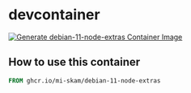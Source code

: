 # devcontainer

[![Generate debian-11-node-extras Container Image](https://github.com/mi-skam/devcontainer/actions/workflows/main.yml/badge.svg)](https://github.com/mi-skam/devcontainer/actions/workflows/main.yml)


## How to use this container

```Dockerfile
FROM ghcr.io/mi-skam/debian-11-node-extras
```
